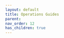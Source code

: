 ```yaml
---
layout: default
title: Operations Guides
parent: 
nav_order: 12
has_children: true
---
```


<!----## Operator Guides

  - [Operations Guide](operations_guide.md)
  - [Space Station Tiberia](space_station_tiberia.md)
  - [Depths of Osiris](depths_of_osiris.md)
  - [Dragon Tower](dragon_tower.md)
  - [Time Travel Paradox](time_travel.md)
  - [Manor of Escape](manor_of_escape.md)
  - [Laser Bots](laser_bots.md)
  - [Hospital of Horror](hoh.md)
  - [Pirates Plague](pirates_plague.md)
  - [Runaway Train](runaway_train.md)
---->
